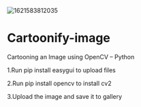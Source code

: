 ![1621583812035](https://user-images.githubusercontent.com/51900501/119102952-3a101700-ba38-11eb-9f26-4c23518b3f23.png)
# Cartoonify-image
Cartooning an Image using OpenCV – Python

1.Run pip install easygui to upload files 

2.Run pip install opencv to install cv2 

3.Upload the image and save it to gallery 
